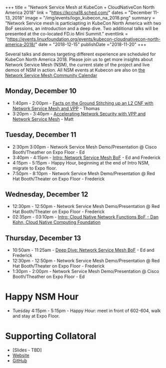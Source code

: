 +++
title = "Network Service Mesh at KubeCon + CloudNativeCon North America 2018"
link = "https://kccna18.sched.com/"
dates = "December 11-13, 2018"
image = "/img/events/logo_kubecon_na_2018.png"
summary = "Network Service mesh is particiapting in KubeCon North America with two BoF sessions, an introduction and a deep dive. Two additional talks will be presented at the co-located FD.io Mini Summit."
eventlink = "https://events.linuxfoundation.org/events/kubecon-cloudnativecon-north-america-2018/"
date = "2018-12-15"
publishDate ="2018-11-20"
+++

Several talks and demos targeting different experience are scheduled for KubeCon North America 2018. Please join us to get more insights about Network Service Mesh (NSM), the current state of the project and live demos of NSM in action.  All NSM events at Kubecon are also on [the Network Service Mesh Community Calendar](https://calendar.google.com/calendar/embed?src=iae5pl3qbf2g5ehm6jb2h7gv08%40group.calendar.google.com&ctz=America%2FLos_Angeles)


Monday, December 10
-------------------

* 1:40pm - 2:00pm - [Facts on the Ground Stitching up an L2 CNF with Network Service Mesh and VPP](https://sched.co/IGgU) - Thomas
* 3:20pm - 3:40pm - [Accelerating Network Security with VPP and Network Service Mesh](https://sched.co/IGh0) - Matt


Tuesday, December 11
--------------------

* 2:30pm   3:00pm - Network Service Mesh Demo/Presentation @ Cisco Booth/Theather on Expo Floor - Ed
* 3:40pm - 4:15pm - [Intro: Network Service Mesh BoF](https://sched.co/Grbq) - Ed and Frederick
* 4:15pm - 5:15pm - Happy Hour, beginning at the end of Intro NSM, migrate to Expo floor.
* 7:50pm - 8:10pm - Network Service Mesh Demo/Presentation @ Red Hat Booth/Theater on Expo Floor - Frederick

Wednesday, December 12
----------------------

* 12:30pm - 12:50pm - Network Service Mesh Demo/Presentation @ Red Hat Booth/Theater on Expo Floor - Frederick
* 02:35pm - 03:10pm - [Intro: Cloud Native Network Functions BoF - Dan Kohn, Cloud Native Computing Foundation](https://sched.co/JCLS)

Thursday, December 13
---------------------

* 10:50am - 11:25am - [Deep Dive: Network Service Mesh BoF](https://sched.co/Grdj) - Ed and Frederick
* 12:30pm - 12:50pm - Network Service Mesh Demo/Presentation @ Red Hat Booth/Theater on Expo Floor - Frederick
* 1:30pm - 2:00pm - Network Service Mesh Demo/Presentation @ Cisco Booth/Theather on Expo Floor - Ed


# Happy NSM Hour

* Tuesday 4:15pm - 5:15pm - Happy Hour: meet in front of 602-604, walk and stay at Expo Floor.

# Supporting Collatoral
* [Slides - TBD]
* [Website](https://www.networkservicemesh.io/)
* [GitHub](https://github.com/ligato/networkservicemesh)

